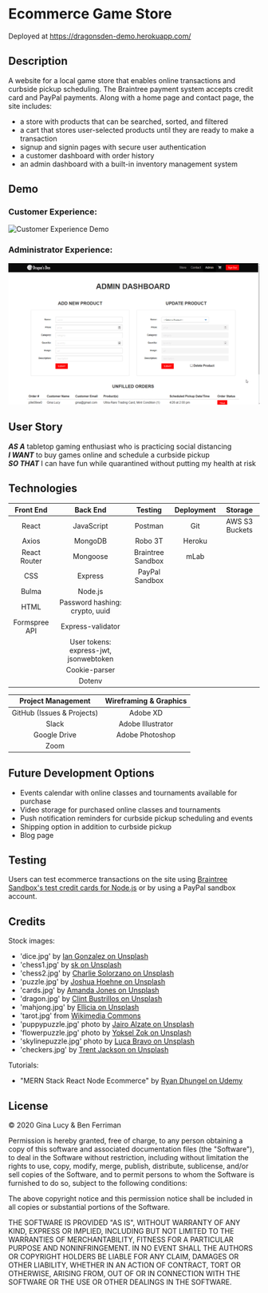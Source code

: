 # Ecommerce Game Store

Deployed at https://dragonsden-demo.herokuapp.com/

## Description

A website for a local game store that enables online transactions and curbside pickup scheduling. The Braintree payment system accepts credit card and PayPal payments. Along with a home page and contact page, the site includes:

- a store with products that can be searched, sorted, and filtered
- a cart that stores user-selected products until they are ready to make a transaction
- signup and signin pages with secure user authentication
- a customer dashboard with order history
- an admin dashboard with a built-in inventory management system

## Demo

### Customer Experience:

![Customer Experience Demo](reference/demo-gifs/Ecommerce-Demo-large.gif)

### Administrator Experience:

![Administrator Experience Demo](reference/demo-gifs/Ecommerce-Admin-Demo-large.gif)

## User Story

**_AS A_** tabletop gaming enthusiast who is practicing social distancing<br />
**_I WANT_** to buy games online and schedule a curbside pickup<br />
**_SO THAT_** I can have fun while quarantined without putting my health at risk

## Technologies

|   Front End   |                Back End                |      Testing      | Deployment |    Storage     |
| :-----------: | :------------------------------------: | :---------------: | :--------: | :------------: |
|     React     |               JavaScript               |      Postman      |    Git     | AWS S3 Buckets |
|     Axios     |                MongoDB                 |      Robo 3T      |   Heroku   |                |
| React Router  |                Mongoose                | Braintree Sandbox |    mLab    |                |
|      CSS      |                Express                 |  PayPal Sandbox   |            |                |
|     Bulma     |                Node.js                 |                   |            |                |
|     HTML      |     Password hashing: crypto, uuid     |                   |            |                |
| Formspree API |           Express-validator            |                   |            |                |
|               | User tokens: express-jwt, jsonwebtoken |                   |            |                |
|               |             Cookie-parser              |                   |            |                |
|               |                 Dotenv                 |                   |            |                |

|     Project Management     | Wireframing & Graphics |
| :------------------------: | :--------------------: |
| GitHub (Issues & Projects) |        Adobe XD        |
|           Slack            |   Adobe Illustrator    |
|        Google Drive        |    Adobe Photoshop     |
|            Zoom            |                        |

## Future Development Options

- Events calendar with online classes and tournaments available for purchase
- Video storage for purchased online classes and tournaments
- Push notification reminders for curbside pickup scheduling and events
- Shipping option in addition to curbside pickup
- Blog page

## Testing

Users can test ecommerce transactions on the site using [Braintree Sandbox's test credit cards for Node.js](https://developers.braintreepayments.com/guides/credit-cards/testing-go-live/node) or by using a PayPal sandbox account.

## Credits

Stock images:

- 'dice.jpg' by [Ian Gonzalez on Unsplash](https://unsplash.com/photos/oVXMtsMejqo)
- 'chess1.jpg' by [sk on Unsplash](https://unsplash.com/photos/CNBRg1K9QvQ)
- 'chess2.jpg' by [Charlie Solorzano on Unsplash](https://unsplash.com/photos/aeXK1IeVVoI)
- 'puzzle.jpg' by [Joshua Hoehne on Unsplash](https://unsplash.com/photos/jAomkJlKwPI)
- 'cards.jpg' by [Amanda Jones on Unsplash](https://unsplash.com/photos/P787-xixGio)
- 'dragon.jpg' by [Clint Bustrillos on Unsplash](https://unsplash.com/photos/X-A-LJVAhzk)
- 'mahjong.jpg' by [Ellicia on Unsplash](https://unsplash.com/photos/rMm0dChKUaI)
- 'tarot.jpg' from [Wikimedia Commons](https://commons.wikimedia.org/wiki/Category:Sola-Busca_tarot_deck)
- 'puppypuzzle.jpg' photo by [Jairo Alzate on Unsplash](https://unsplash.com/photos/sssxyuZape8)
- 'flowerpuzzle.jpg' photo by [Yoksel Zok on Unsplash](https://unsplash.com/photos/QathkdBonnY)
- 'skylinepuzzle.jpg' photo by [Luca Bravo on Unsplash](https://unsplash.com/photos/_QdFx92MO2U)
- 'checkers.jpg' by [Trent Jackson on Unsplash](https://unsplash.com/photos/KeLlkIwg038)

Tutorials:

- "MERN Stack React Node Ecommerce" by [Ryan Dhungel on Udemy](https://www.udemy.com/course/react-node-ecommerce/)

## License

© 2020 Gina Lucy & Ben Ferriman

Permission is hereby granted, free of charge, to any person obtaining a copy of this software and associated documentation files (the "Software"), to deal in the Software without restriction, including without limitation the rights to use, copy, modify, merge, publish, distribute, sublicense, and/or sell copies of the Software, and to permit persons to whom the Software is furnished to do so, subject to the following conditions:

The above copyright notice and this permission notice shall be included in all copies or substantial portions of the Software.

THE SOFTWARE IS PROVIDED "AS IS", WITHOUT WARRANTY OF ANY KIND, EXPRESS OR IMPLIED, INCLUDING BUT NOT LIMITED TO THE WARRANTIES OF MERCHANTABILITY, FITNESS FOR A PARTICULAR PURPOSE AND NONINFRINGEMENT. IN NO EVENT SHALL THE AUTHORS OR COPYRIGHT HOLDERS BE LIABLE FOR ANY CLAIM, DAMAGES OR OTHER LIABILITY, WHETHER IN AN ACTION OF CONTRACT, TORT OR OTHERWISE, ARISING FROM, OUT OF OR IN CONNECTION WITH THE SOFTWARE OR THE USE OR OTHER DEALINGS IN THE SOFTWARE.
